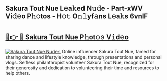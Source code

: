 ## Sakura Tout Nue L𝚎a𝚔ed N𝚞𝚍e - Part-xWV Vi𝚍𝚎o P𝚑𝚘tos - H𝚘𝚝 O𝚗𝚕yf𝚊ns L𝚎a𝚔s 6vnlF

# <h2><a href="http://kf30hrj.oniu.top/?m=Sakura+Tout+Nue">🔗👉 🔴 Sakura Tout Nue P𝚑ot𝚘𝚜 V𝚒d𝚎o</a></h2>

[![Sakura Tout Nue Nu𝚍e𝚜](https://i.imgur.com/0qMVB7G.gif)](http://kf30hrj.oniu.top/?m=Sakura+Tout+Nue)
Online influencer Sakura Tout Nue, famed for sharing dance and lifestyle knowledge, through presentations and personal vlogs. Selfless philanthropist volunteer Sakura Tout Nue, recognized for their generosity and dedication to volunteering their time and resources to help others.  
